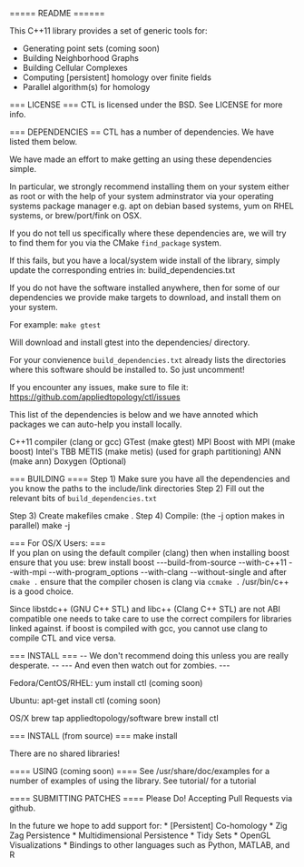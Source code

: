 ===== README ======


This C++11 library provides a set of generic tools for:

 * Generating point sets (coming soon)
 * Building Neighborhood Graphs 
 * Building Cellular Complexes
 * Computing [persistent] homology over finite fields
 * Parallel algorithm(s) for homology
	
=== LICENSE ===
CTL is licensed under the BSD. 
See LICENSE for more info. 

=== DEPENDENCIES ==
CTL has a number of dependencies. We have listed them below.

We have made an effort to make getting an using these dependencies simple.

In particular, we strongly recommend installing them on your system either
as root or with the help of your system adminstrator via your operating systems
package manager e.g. apt on debian based systems, yum on RHEL systems, or 
brew/port/fink on OSX.


If you do not tell us specifically where these dependencies are, we will try to
find them for you via the CMake `find_package` system. 

If this fails, but you have a local/system wide install of the library, 
simply update the corresponding entries in:
	build_dependencies.txt

If you do not have the software installed anywhere, then for some of our 
dependencies we provide make targets to download, and install them on your 
system.

For example:
	`make gtest`

Will download and install gtest into the dependencies/ directory.

For your convienence `build_dependencies.txt` already lists the directories
where this software should be installed to. So just uncomment!

If you encounter any issues, make sure to file it:
  https://github.com/appliedtopology/ctl/issues

This list of the dependencies is below and we have annoted 
which packages we can auto-help you install locally.

C++11 compiler (clang or gcc)
GTest (make gtest)
MPI 
Boost with MPI (make boost)
Intel's TBB 
METIS (make metis) (used for graph partitioning)
ANN (make ann)
Doxygen (Optional)

=== BUILDING ====
Step 1) Make sure you have all the dependencies and you know the paths to the 
						     include/link directories
Step 2) Fill out the relevant bits of `build_dependencies.txt`

Step 3) Create makefiles
	cmake .
Step 4) Compile: (the -j option makes in parallel)
	make -j 

=== For OS/X Users: ===  
If you plan on using the default compiler (clang)
then when installing boost ensure that you use:
	brew install boost ---build-from-source --with-c++11 --with-mpi --with-program_options --with-clang --without-single
and after `cmake .` ensure that the compiler chosen is clang via `ccmake .` /usr/bin/c++ 
is a good choice.

Since libstdc++ (GNU C++ STL) and libc++ (Clang C++ STL) are not ABI compatible
one needs to take care to use the correct compilers for libraries linked against.
if boost is compiled with gcc, you cannot use clang to compile CTL and vice versa.


=== INSTALL === 
-- We don't recommend doing this unless you are really desperate. --
 --- And even then watch out for zombies. --- 

Fedora/CentOS/RHEL:
 yum install ctl (coming soon)

Ubuntu:
 apt-get install ctl (coming soon)

OS/X
 brew tap appliedtopology/software
 brew install ctl

=== INSTALL (from source) ===
make install

There are no shared libraries!

==== USING (coming soon) ====
See /usr/share/doc/examples for a number of examples of using the library. 
See tutorial/ for a tutorial 

==== SUBMITTING PATCHES ====
Please Do! Accepting Pull Requests via github.

In the future we hope to add support for:
	* [Persistent] Co-homology
	* Zig Zag Persistence
	* Multidimensional Persistence
	* Tidy Sets
	* OpenGL Visualizations
	* Bindings to other languages such as Python, MATLAB, and R
